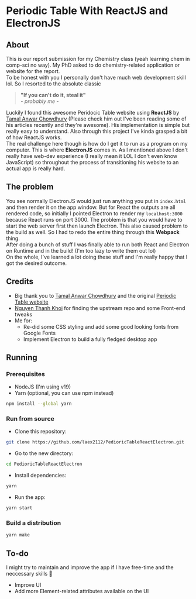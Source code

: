 # Periodic Table With ReactJS and ElectronJS
## About
This is our report submission for my Chemistry class (yeah learning chem in comp-sci no way). My PhD asked to do chemistry-related application or website for the report.  
To be honest with you I personally don't have much web development skill lol. So I resorted to the absolute classic

>**"If you can't do it, steal it"**  
>*- probably me -*  

Luckily I found this awesome Peridocic Table website using **ReactJS** by [Tamal Anwar Chowdhury](https://github.com/tamalchowdhury) (Please check him out I've been reading some of his articles recently and they're awesome). His implementation is simple but really easy to understand. Also through this project I've kinda grasped a bit of how ReactJS works.  
The real challenge here though is how do I get it to run as a program on my computer. This is where **ElectronJS** comes in. As I mentioned above I don't really have web-dev experience (I really mean it LOL I don't even know JavaScript) so throughout the process of transitioning his website to an actual app is really hard.
## The problem
You see normally ElectronJS would just run anything you put in `index.html` and then render it on the app window. But for React the outputs are all rendered code, so initially I pointed Electron to render my `localhost:3000` because React runs on port 3000. The problem is that you would have to start the web server first then launch Electron. This also caused problem to the build as well. So I had to redo the entire thing through this **Webpack** thing.  
After doing a bunch of stuff I was finally able to run both React and Electron on Runtime and in the build! (I'm too lazy to write them out lol)  
On the whole, I've learned a lot doing these stuff and I'm really happy that I got the desired outcome.
## Credits
- Big thank you to [Tamal Anwar Chowdhury](https://github.com/tamalchowdhury) and the original [Periodic Table website](https://github.com/tamalchowdhury/periodic-table)
- [Nguyen Thanh Khoi](https://github.com/khokhonguyen) for finding the upstream repo and some Front-end tweaks
- Me for:
    - Re-did some CSS styling and add some good looking fonts from Google Fonts
    - Implement Electron to build a fully fledged desktop app
## Running
### Prerequisites
- NodeJS (I'm using v19)
- Yarn (optional, you can use npm instead)
```bash
npm install --global yarn
```
### Run from source
- Clone this repository:
```bash
git clone https://github.com/laex2112/PedioricTableReactElectron.git
```
- Go to the new directory:
```bash
cd PedioricTableReactElectron
```
- Install dependencies:
```bash
yarn
```
- Run the app:
```bash
yarn start
```
### Build a distribution
```bash
yarn make
```
## To-do
I might try to maintain and improve the app if I have free-time and the neccessary skills 🐧
- Improve UI
- Add more Element-related attributes available on the UI
